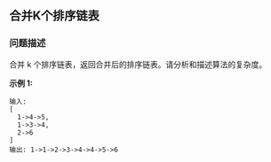 ## 合并K个排序链表

### 问题描述

合并 k 个排序链表，返回合并后的排序链表。请分析和描述算法的复杂度。

**示例 1:**
```
输入:
[
  1->4->5,
  1->3->4,
  2->6
]
输出: 1->1->2->3->4->4->5->6
```
